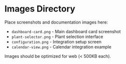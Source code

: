 # Images Directory

Place screenshots and documentation images here:

- `dashboard-card.png` - Main dashboard card screenshot
- `plant-selector.png` - Plant selection interface
- `configuration.png` - Integration setup screen
- `calendar-view.png` - Calendar integration example

Images should be optimized for web (< 500KB each).